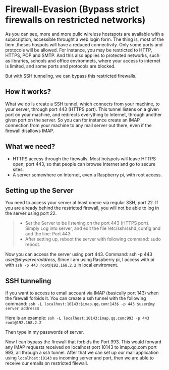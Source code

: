 # Firewall-Evasion (Bypass strict firewalls on restricted networks)

As you can see, more and more pulic wireless hostspots are available with a subscription, 
accessible throught a web login form. The thing is, most of the tiem ,theses hospots will have
a reduced connectivity. Only some ports and protocols will be allowed. For instance, you may be restricted 
to HTTP, HTTPS, POP and SMTP. And this also applies to protected networks, such as libraries, schools and office 
enviromnets, where your access to internet is limited, and some ports and protocols are blocked. 

But with SSH tunneling, we can bypass this restricted firewalls.

## How it works?

What we do is create a SSH tunnel, which connects from your machine, to your server, through port 443 (HTTPS port). 
This tunnel listens on a given port on your machine, and redirects everything to Internet, through another 
given port on the server. So you can for instance create an IMAP connection from your machine to any mail server 
out there, even if the firewall disallows IMAP.

## What we need?

* HTTPS access through the firewalls. Most hotspots will leave HTTPS open, port 443, so that people can 
browse Internet and go to secure sites.
* A server somewhere on Internet, even a Raspberry pi, with root access.

## Setting up the Server

You need to access your server at least onece via regular SSH, port 22. If you are already behind the 
restricted firewall, you will not be able to log in the server using port 22.

> * Set the Server to be listening on the port 443 (HTTPS port). Simply Log into server, and edit the file /etc/ssh/sshd_config and add the line: Port 443.
> * After setting up, reboot the server with following command: sudo reboot.

Now you can access the server using port 443. Command: ssh -p 443 $user@my server address$, Since I am using Raspberry pi, 
I access with pi with 
`ssh -p 443 root@192.168.2.2`
in local enviroment.

## SSH tunneling

If you want to access to email account via IMAP (basically port 143) when the firewall forbids it. You can create 
a ssh tunnel with the following command: 
`ssh -L localhost:10143:$imap.qq.com:143$ -p 443 $user@my server address$`

Here is an example: 
`ssh -L localhost:10143:imap.qq.com:993 -p 443 root@192.168.2.2`

Then type in my passwords of server. 

Now I can bypass the firewall that forbids the Port 993. This would forward any IMAP requests received on localhost port 
10143 to imap.qq.com port 993, all through a ssh tunnel. After that we can set up our mail application using 
`localhost:10143`
as incoming server and port, then we are able to receive our emails on restricted filewall.
